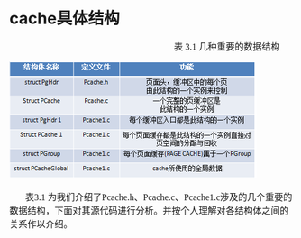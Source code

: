 #  cache具体结构
<font face="微软雅黑" size="3px">

&nbsp;&nbsp;&nbsp;&nbsp;&nbsp;&nbsp;&nbsp;&nbsp;&nbsp;&nbsp;&nbsp;&nbsp;&nbsp;&nbsp;&nbsp;&nbsp;&nbsp;&nbsp;&nbsp;&nbsp;&nbsp;&nbsp;&nbsp;&nbsp;&nbsp;&nbsp;&nbsp;&nbsp;&nbsp;&nbsp;&nbsp;&nbsp;&nbsp;&nbsp;&nbsp;&nbsp;&nbsp;&nbsp;&nbsp;&nbsp;&nbsp;&nbsp;&nbsp;&nbsp;&nbsp;&nbsp;&nbsp;&nbsp;&nbsp;&nbsp;&nbsp;&nbsp;&nbsp;&nbsp;&nbsp;&nbsp;&nbsp;&nbsp;&nbsp;&nbsp;&nbsp;&nbsp;&nbsp;&nbsp;&nbsp;&nbsp;&nbsp;&nbsp;&nbsp;&nbsp;&nbsp;&nbsp;
表 3.1 几种重要的数据结构

<img src="../b3.1.png"/>

&nbsp;&nbsp;&nbsp;&nbsp;&nbsp;&nbsp;&nbsp;表3.1 为我们介绍了Pcache.h、Pcache.c、Pcache1.c涉及的几个重要的数据结构，下面对其源代码进行分析。并按个人理解对各结构体之间的关系作以介绍。





